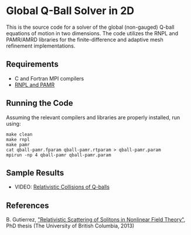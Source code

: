 Global Q-Ball Solver in 2D
==========================

This is the source code for a solver of the global (non-gauged) Q-ball equations of motion in two dimensions. The code utilizes the RNPL and PAMR/AMRD libraries for the finite-difference and adaptive mesh refinement implementations.


Requirements
------------
 
* C and Fortran MPI compilers
* [RNPL and PAMR](http://laplace.physics.ubc.ca/Group/Software.html)
 

Running the Code
----------------

Assuming the relevant compilers and libraries are properly installed, run using:
```
make clean
make rnpl
make pamr
cat qball-pamr.fparam qball-pamr.rtparam > qball-pamr.param
mpirun -np 4 qball-pamr qball-pamr.param
```

Sample Results
--------------

* VIDEO: [Relativistic Collisions of Q-balls](https://vimeo.com/660839958)
 

References
----------

B. Gutierrez, ["Relativistic Scattering of Solitons in Nonlinear Field Theory"](https://dx.doi.org/10.14288/1.0073874), PhD thesis (The University of British Columbia, 2013)
